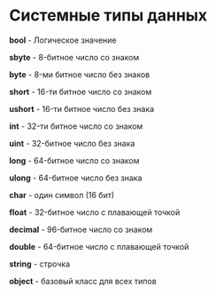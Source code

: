 # Системные типы данных
**bool** - Логическое значение

**sbyte** - 8-битное число со знаком

**byte** - 8-ми битное число без знаков 

**short** - 16-ти битное число со знаком 

**ushort** - 16-ти битное число без знака 

**int** - 32-ти битное число со знаком

**uint** - 32-битное число без знака 

**long** - 64-битное число со знаком

**ulong** - 64-битное число без знака

**char** - один символ (16 бит)

**float** - 32-битное число с плавающей точкой

**decimal** - 96-битное число со знаком

**double** - 64-битное число с плавающей точкой

**string** - строчка 

**object** - базовый класс для всех типов 
